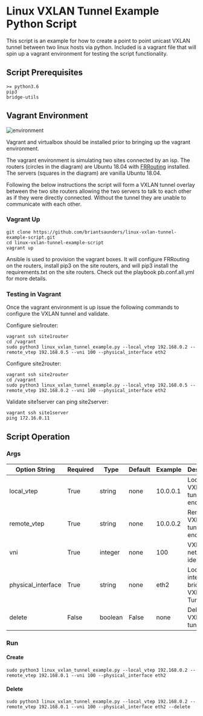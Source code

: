 # Linux VXLAN Tunnel Example Python Script

This script is an example for how to create a point to point unicast VXLAN tunnel between two linux hosts via python.  Included is a vagrant file that will spin up a vagrant environment for testing the script functionality.

## Script Prerequisites

```
>= python3.6
pip3
bridge-utils
```

## Vagrant Environment

![environment](https://github.com/briantsaunders/linux-vxlan-tunnel-example-script/blob/master/docs/vxlan_vagrant_environment.PNG?raw=true)

Vagrant and virtualbox should be installed prior to bringing up the vagrant environment.

The vagrant environment is simulating two sites connected by an isp.  The routers (circles in the  diagram) are Ubuntu 18.04 with [FRRouting](https://frrouting.org/) installed.  The servers (squares in the diagram) are vanilla Ubuntu 18.04.

Following the below instructions the script will form a VXLAN tunnel overlay between the two site routers allowing the two servers to talk to each other as if they were directly connected.  Without the tunnel they are unable to communicate with each other.

### Vagrant Up

```
git clone https://github.com/briantsaunders/linux-vxlan-tunnel-example-script.git
cd linux-vxlan-tunnel-example-script
vagrant up
```

Ansible is used to provision the vagrant boxes.  It will configure FRRouting on the routers, install pip3 on the site routers, and will pip3 install the requirements.txt on the site routers.  Check out the playbook pb.conf.all.yml for more details.

### Testing in Vagrant

Once the vagrant environment is up issue the following commands to configure the VXLAN tunnel and validate.

Configure sie1router:
```
vagrant ssh site1router
cd /vagrant
sudo python3 linux_vxlan_tunnel_example.py --local_vtep 192.168.0.2 --remote_vtep 192.168.0.5 --vni 100 --physical_interface eth2
```

Configure site2router:
```
vagrant ssh site2router
cd /vagrant
sudo python3 linux_vxlan_tunnel_example.py --local_vtep 192.168.0.5 --remote_vtep 192.168.0.2 --vni 100 --physical_interface eth2
```

Validate site1server can ping site2server:
```
vagrant ssh site1server
ping 172.16.0.11
```

## Script Operation

### Args

| Option String | Required | Type    | Default | Example  | Description    |
|---------------|----------|---------|---------|----------|----------------|
| local_vtep    | True     | string  | none    | 10.0.0.1 | Local VXLAN tunnel endpoint  |
| remote_vtep   | True     | string  | none    | 10.0.0.2 | Remove VXLAN tunnel endpoint |
| vni           | True     | integer | none    | 100      | VXLAN network identifier     |
| physical_interface | True | string | none    | eth2   | Local interface to bridge to VXLAN Tunnel |
| delete | False | boolean | False | none | Deletes VXLAN tunnel |

### Run

#### Create

```
sudo python3 linux_vxlan_tunnel_example.py --local_vtep 192.168.0.2 --remote_vtep 192.168.0.1 --vni 100 --physical_interface eth2
```

#### Delete

```
sudo python3 linux_vxlan_tunnel_example.py --local_vtep 192.168.0.2 --remote_vtep 192.168.0.1 --vni 100 --physical_interface eth2 --delete
```
